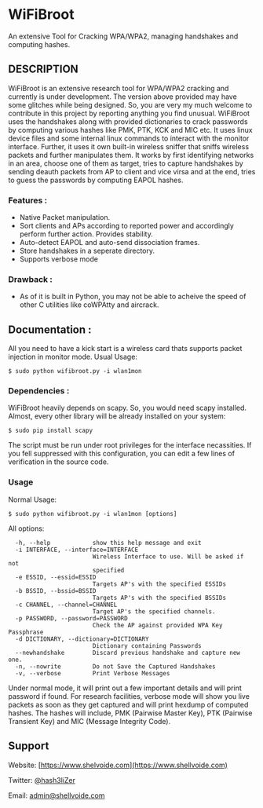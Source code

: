 # WiFiBroot
An extensive Tool for Cracking WPA/WPA2, managing handshakes and computing hashes.


## DESCRIPTION
WiFiBroot is an extensive research tool for WPA/WPA2 cracking and currently is under development. The version above provided may have some glitches while being designed. So, you are very my much welcome to contribute in this project by reporting anything you find unusual. WiFiBroot uses the handshakes along with provided dictionaries to crack passwords by computing various hashes like PMK, PTK, KCK and MIC etc. It uses linux device files and some internal linux commands to interact with the monitor interface. Further, it uses it own built-in wireless sniffer that sniffs wireless packets and further manipulates them. It works by first identifying networks in an area, choose one of them as target, tries to capture handshakes by sending deauth packets from AP to client and vice virsa and at the end, tries to guess the passwords by computing EAPOL hashes. 

### Features :

* Native Packet manipulation.
* Sort clients and APs according to reported power and accordingly perform further action. Provides stability.
* Auto-detect EAPOL and auto-send dissociation frames.
* Store handshakes in a seperate directory.
* Supports verbose mode

### Drawback :

* As of it is built in Python, you may not be able to acheive the speed of other C utilities like coWPAtty and aircrack.

## Documentation : ##

All you need to have a kick start is a wireless card thats supports packet injection in monitor mode. Usual Usage: 

```
$ sudo python wifibroot.py -i wlan1mon
```
### Dependencies : ###

WiFiBroot heavily depends on scapy. So, you would need scapy installed. Almost, every other library will be already installed on your system: 

```
$ sudo pip install scapy
```
The script must be run under root privileges for the interface necassities. If you fell suppressed with this configuration, you can edit a few lines of verification in the source code. 

### Usage ###

Normal Usage: 
```
$ sudo python wifibroot.py -i wlan1mon [options]
```
All options:
```
  -h, --help            show this help message and exit
  -i INTERFACE, --interface=INTERFACE
                        Wireless Interface to use. Will be asked if not
                        specified
  -e ESSID, --essid=ESSID
                        Targets AP's with the specified ESSIDs
  -b BSSID, --bssid=BSSID
                        Targets AP's with the specified BSSIDs
  -c CHANNEL, --channel=CHANNEL
                        Target AP's the specified channels.
  -p PASSWORD, --password=PASSWORD
                        Check the AP against provided WPA Key Passphrase
  -d DICTIONARY, --dictionary=DICTIONARY
                        Dictionary containing Passwords
  --newhandshake        Discard previous handshake and capture new one.
  -n, --nowrite         Do not Save the Captured Handshakes
  -v, --verbose         Print Verbose Messages
```
Under normal mode, it will print out a few important details and will print password if found. For research facilities, verbose mode will show you live packets as soon as they get captured and will print hexdump of computed hashes. The hashes will include, PMK (Pairwise Master Key), PTK (Pairwise Transient Key) and MIC (Message Integrity Code). 
## Support ##

Website: [https://www.shelvoide.com](https://www.shellvoide.com)

Twitter: [@hash3liZer](https://twitter.com/hash3liZer)

Email: [admin@shellvoide.com](mailto://admin@shellvoide.com) 
